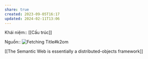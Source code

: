 ```yaml
---
share: true
created: 2023-09-05T16:17
updated: 2024-02-11T13:06
---
```

Khái niệm:: [[Cấu trúc]]

Nguồn:: ![Fetching Title#k2om](https://youtu.be/AHblHPLoKKE?si=-HazdbhwnN5Lcdp2&t=278)

[[The Semantic Web is essentially a distributed-objects framework]]